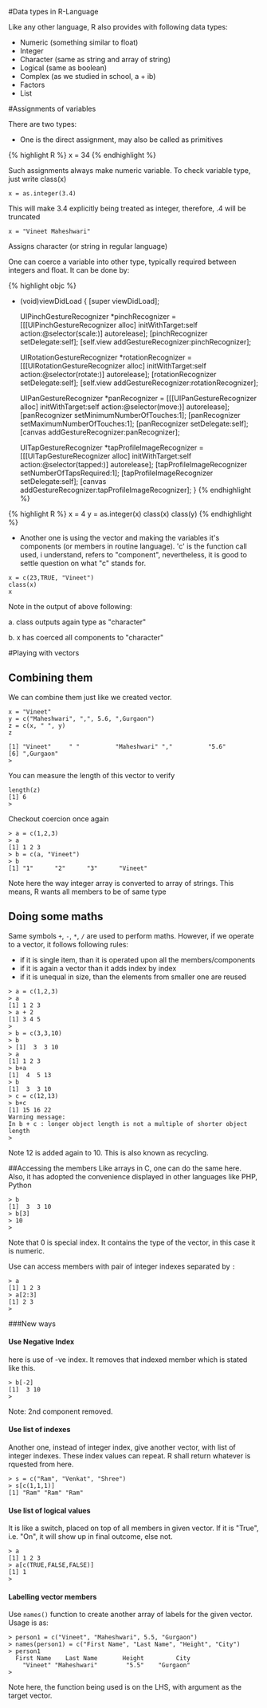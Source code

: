 #Data types in R-Language

Like any other language, R also provides with following data types:

+ Numeric (something similar to float)
+ Integer
+ Character (same as string and array of string)
+ Logical (same as boolean)
+ Complex (as we studied in school, a + ib)
+ Factors
+ List

#Assignments of variables

There are two types:
+ One is the direct assignment, may also be called as primitives

{% highlight R %}
x = 34
{% endhighlight %}

Such assignments always make numeric variable.
To check variable type, just write
class(x)

```
x = as.integer(3.4)
```

This will make 3.4 explicitly being treated as integer, therefore, .4 will be truncated

```
x = "Vineet Maheshwari"
```

Assigns character (or string in regular language)

One can coerce a variable into other type, typically required between integers and float. It can be done by:

{% highlight objc %}
- (void)viewDidLoad {
	[super viewDidLoad];

	UIPinchGestureRecognizer *pinchRecognizer = [[[UIPinchGestureRecognizer alloc] initWithTarget:self action:@selector(scale:)] autorelease];
	[pinchRecognizer setDelegate:self];
	[self.view addGestureRecognizer:pinchRecognizer];

	UIRotationGestureRecognizer *rotationRecognizer = [[[UIRotationGestureRecognizer alloc] initWithTarget:self action:@selector(rotate:)] autorelease];
	[rotationRecognizer setDelegate:self];
	[self.view addGestureRecognizer:rotationRecognizer];

	UIPanGestureRecognizer *panRecognizer = [[[UIPanGestureRecognizer alloc] initWithTarget:self action:@selector(move:)] autorelease];
	[panRecognizer setMinimumNumberOfTouches:1];
	[panRecognizer setMaximumNumberOfTouches:1];
	[panRecognizer setDelegate:self];
	[canvas addGestureRecognizer:panRecognizer];

	UITapGestureRecognizer *tapProfileImageRecognizer = [[[UITapGestureRecognizer alloc] initWithTarget:self action:@selector(tapped:)] autorelease];
	[tapProfileImageRecognizer setNumberOfTapsRequired:1];
	[tapProfileImageRecognizer setDelegate:self];
	[canvas addGestureRecognizer:tapProfileImageRecognizer];
}
{% endhighlight %}

{% highlight R %}
x = 4
y = as.integer(x)
class(x)
class(y)
{% endhighlight %}

+ Another one is using the vector and making the variables it's components (or members in routine language). 'c' is the function call used, i understand, refers to "component", nevertheless, it is good to settle question on what "c" stands for.

```
x = c(23,TRUE, "Vineet")
class(x)
x
```


Note in the output of above following:

a. class outputs again type as "character"

b. x has coerced all components to "character"

#Playing with vectors
## Combining them
We can combine them just like we created vector.
```
x = "Vineet"
y = c("Maheshwari", ",", 5.6, ",Gurgaon")
z = c(x, " ", y)
z

[1] "Vineet"     " "          "Maheshwari" ","          "5.6"       
[6] ",Gurgaon"
> 
```

You can measure the length of this vector to verify
```
length(z)
[1] 6
> 
```

Checkout coercion once again
```
> a = c(1,2,3)
> a
[1] 1 2 3
> b = c(a, "Vineet")
> b
[1] "1"      "2"      "3"      "Vineet"
```
Note here the way integer array is converted to array of strings. This means, R wants all members to be of same type

## Doing some maths
Same symbols ``+``, ``-``, ``*``, ``/`` are used to perform maths. However, if we operate to a vector, it follows following rules:
+ if it is single item, than it is operated upon all the members/components
+ if it is again a vector than it adds index by index
+ if it is unequal in size, than the elements from smaller one are reused
```
> a = c(1,2,3)
> a
[1] 1 2 3
> a + 2
[1] 3 4 5
> 
> b = c(3,3,10)
> b
> [1]  3  3 10
> a
[1] 1 2 3
> b+a
[1]  4  5 13
> b
[1]  3  3 10
> c = c(12,13)
> b+c
[1] 15 16 22
Warning message:
In b + c : longer object length is not a multiple of shorter object length
> 
```

Note 12 is added again to 10. This is also known as recycling.

##Accessing the members
Like arrays in C, one can do the same here. Also, it has adopted the convenience displayed in other languages like PHP, Python

```
> b
[1]  3  3 10
> b[3]
> 10
> 
```

Note that 0 is special index. It contains the type of the vector, in this case it is numeric.

Use can access members with pair of integer indexes separated by ``:``
```
> a
[1] 1 2 3
> a[2:3]
[1] 2 3
> 
```
###New ways
#### Use Negative Index
here is use of -ve index. It removes that indexed member which is stated like this.
```
> b[-2]
[1]  3 10
> 
```
Note: 2nd component removed.

#### Use list of indexes
Another one, instead of integer index, give another vector, with list of integer indexes. These index values can repeat. R shall return whatever is rquested from here.
```
> s = c("Ram", "Venkat", "Shree")
> s[c(1,1,1)]
[1] "Ram" "Ram" "Ram"
```

#### Use list of logical values
It is like a switch, placed on top of all members in given vector. If it is "True", i.e. "On", it will show up in final outcome, else not.
```
> a
[1] 1 2 3
> a[c(TRUE,FALSE,FALSE)]
[1] 1
>
```

#### Labelling vector members
Use ``names()`` function to create another array of labels for the given vector. Usage is as:
```
> person1 = c("Vineet", "Maheshwari", 5.5, "Gurgaon")
> names(person1) = c("First Name", "Last Name", "Height", "City")
> person1
  First Name    Last Name       Height         City 
    "Vineet" "Maheshwari"        "5.5"    "Gurgaon" 
> 
```
Note here, the function being used is on the LHS, with argument as the target vector.

